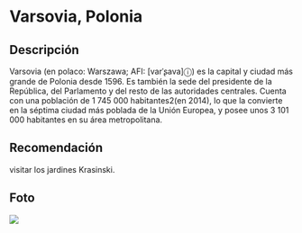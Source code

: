 # Varsovia, Polonia

## Descripción
Varsovia (en polaco: Warszawa; AFI: [varˈʂava]ⓘ) es la capital y ciudad más grande de Polonia desde 1596. Es también la sede del presidente de la República, del Parlamento y del resto de las autoridades centrales. Cuenta con una población de 1 745 000 habitantes2​ (en 2014), lo que la convierte en la séptima ciudad más poblada de la Unión Europea, y posee unos 3 101 000 habitantes en su área metropolitana.

## Recomendación
visitar los jardines Krasinski.

## Foto
![](https://upload.wikimedia.org/wikipedia/commons/3/35/Warsaw_montage.JPG)